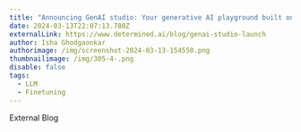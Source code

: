 ```yaml
---
title: "Announcing GenAI studio: Your generative AI playground built on Determined"
date: 2024-03-13T22:07:13.780Z
externalLink: https://www.determined.ai/blog/genai-studio-launch
author: Isha Ghodgaonkar
authorimage: /img/screenshot-2024-03-13-154550.png
thumbnailimage: /img/305-4-.png
disable: false
tags:
  - LLM
  - Finetuning
---
```

E﻿xternal Blog